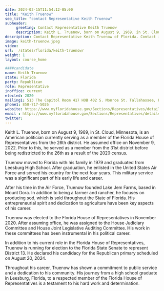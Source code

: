 ```yaml
---
date: 2024-02-15T11:54:12-05:00
title: "Keith Truenow"
seo_title: "contact Representative Keith Truenow"
subheader:
     greeting: Contact Representative Keith Truenow
     description: Keith L. Truenow, born on August 9, 1969, in St. Cloud, Minnesota, is an American politician currently serving as a member of the Florida House of Representatives from the 26th district. He assumed office on November 9, 2022.
description: Contact Representative Keith Truenow of Florida. Contact information for Keith Truenow includes email address, phone number, and mailing address.
image: keith-truenow.jpeg
video:
url:  /states/florida/keith-truenow/
weight: 1
layout: course_home

####candidate
name: Keith Truenow
state: Florida
party: Republican
role: Representative
inoffice: current
elected: 2020
mailing1: 513 The Capitol Room 417 HOB 402 S. Monroe St. Tallahassee, FL 32399-1300
phone1: 850-717-5026
website: https://www.myfloridahouse.gov/Sections/Representatives/details.aspx?MemberId=4772&LegislativeTermId=90/
email : https://www.myfloridahouse.gov/Sections/Representatives/details.aspx?MemberId=4772&LegislativeTermId=90/
twitter:
---
```


Keith L. Truenow, born on August 9, 1969, in St. Cloud, Minnesota, is an American politician currently serving as a member of the Florida House of Representatives from the 26th district. He assumed office on November 9, 2022. Prior to this, he served as a member from the 31st district before being redistricted to the 26th as a result of the 2020 census.

Truenow moved to Florida with his family in 1979 and graduated from Leesburg High School. After graduation, he enlisted in the United States Air Force and served his country for the next four years. This military service was a significant part of his early life and career.

After his time in the Air Force, Truenow founded Lake Jem Farms, based in Mount Dora. In addition to being a farmer and rancher, he focuses on producing sod, which is sold throughout the State of Florida. His entrepreneurial spirit and dedication to agriculture have been key aspects of his career.

Truenow was elected to the Florida House of Representatives in November 2020. After assuming office, he was assigned to the House Judiciary Committee and House Joint Legislative Auditing Committee. His work in these committees has been instrumental in his political career.

In addition to his current role in the Florida House of Representatives, Truenow is running for election to the Florida State Senate to represent District 13. He declared his candidacy for the Republican primary scheduled on August 20, 2024.

Throughout his career, Truenow has shown a commitment to public service and a dedication to his community. His journey from a high school graduate in Leesburg, Florida, to a respected member of the Florida House of Representatives is a testament to his hard work and determination.
